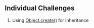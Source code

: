 ## Individual Challenges

1. Using [Object.create()](MF_INDIVIDUAL_CHALLENGES.md#challenge-1) for inheritance